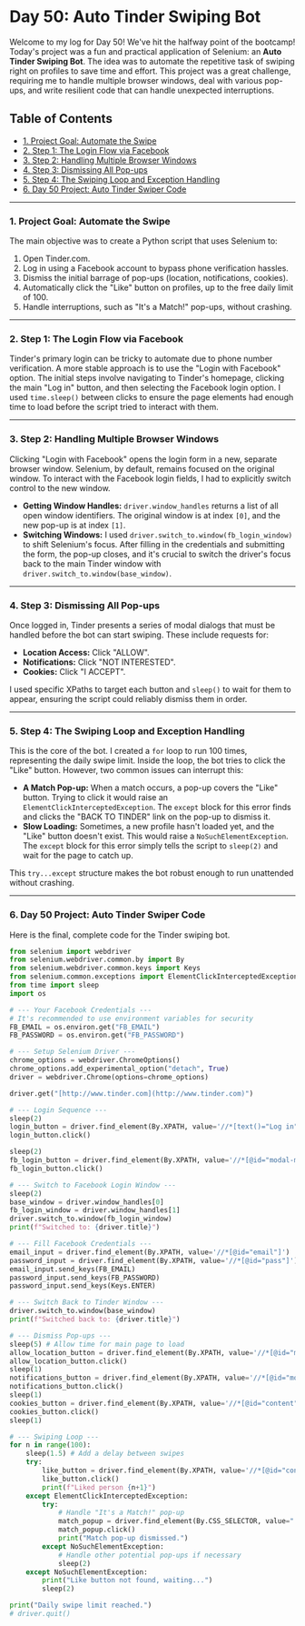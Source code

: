 # Day 50: Auto Tinder Swiping Bot

Welcome to my log for Day 50! We've hit the halfway point of the bootcamp! Today's project was a fun and practical application of Selenium: an **Auto Tinder Swiping Bot**. The idea was to automate the repetitive task of swiping right on profiles to save time and effort. This project was a great challenge, requiring me to handle multiple browser windows, deal with various pop-ups, and write resilient code that can handle unexpected interruptions.

## Table of Contents
- [1. Project Goal: Automate the Swipe](#1-project-goal-automate-the-swipe)
- [2. Step 1: The Login Flow via Facebook](#2-step-1-the-login-flow-via-facebook)
- [3. Step 2: Handling Multiple Browser Windows](#3-step-2-handling-multiple-browser-windows)
- [4. Step 3: Dismissing All Pop-ups](#4-step-3-dismissing-all-pop-ups)
- [5. Step 4: The Swiping Loop and Exception Handling](#5-step-4-the-swiping-loop-and-exception-handling)
- [6. Day 50 Project: Auto Tinder Swiper Code](#6-day-50-project-auto-tinder-swiper-code)

---

### 1. Project Goal: Automate the Swipe
The main objective was to create a Python script that uses Selenium to:
1.  Open Tinder.com.
2.  Log in using a Facebook account to bypass phone verification hassles.
3.  Dismiss the initial barrage of pop-ups (location, notifications, cookies).
4.  Automatically click the "Like" button on profiles, up to the free daily limit of 100.
5.  Handle interruptions, such as "It's a Match!" pop-ups, without crashing.

---

### 2. Step 1: The Login Flow via Facebook
Tinder's primary login can be tricky to automate due to phone number verification. A more stable approach is to use the "Login with Facebook" option. The initial steps involve navigating to Tinder's homepage, clicking the main "Log in" button, and then selecting the Facebook login option. I used `time.sleep()` between clicks to ensure the page elements had enough time to load before the script tried to interact with them.

---

### 3. Step 2: Handling Multiple Browser Windows
Clicking "Login with Facebook" opens the login form in a new, separate browser window. Selenium, by default, remains focused on the original window. To interact with the Facebook login fields, I had to explicitly switch control to the new window.
-   **Getting Window Handles:** `driver.window_handles` returns a list of all open window identifiers. The original window is at index `[0]`, and the new pop-up is at index `[1]`.
-   **Switching Windows:** I used `driver.switch_to.window(fb_login_window)` to shift Selenium's focus. After filling in the credentials and submitting the form, the pop-up closes, and it's crucial to switch the driver's focus back to the main Tinder window with `driver.switch_to.window(base_window)`.

---

### 4. Step 3: Dismissing All Pop-ups
Once logged in, Tinder presents a series of modal dialogs that must be handled before the bot can start swiping. These include requests for:
-   **Location Access:** Click "ALLOW".
-   **Notifications:** Click "NOT INTERESTED".
-   **Cookies:** Click "I ACCEPT".

I used specific XPaths to target each button and `sleep()` to wait for them to appear, ensuring the script could reliably dismiss them in order.

---

### 5. Step 4: The Swiping Loop and Exception Handling
This is the core of the bot. I created a `for` loop to run 100 times, representing the daily swipe limit. Inside the loop, the bot tries to click the "Like" button. However, two common issues can interrupt this:
-   **A Match Pop-up:** When a match occurs, a pop-up covers the "Like" button. Trying to click it would raise an `ElementClickInterceptedException`. The `except` block for this error finds and clicks the "BACK TO TINDER" link on the pop-up to dismiss it.
-   **Slow Loading:** Sometimes, a new profile hasn't loaded yet, and the "Like" button doesn't exist. This would raise a `NoSuchElementException`. The `except` block for this error simply tells the script to `sleep(2)` and wait for the page to catch up.

This `try...except` structure makes the bot robust enough to run unattended without crashing.

---

### 6. Day 50 Project: Auto Tinder Swiper Code
Here is the final, complete code for the Tinder swiping bot.

```python
from selenium import webdriver
from selenium.webdriver.common.by import By
from selenium.webdriver.common.keys import Keys
from selenium.common.exceptions import ElementClickInterceptedException, NoSuchElementException
from time import sleep
import os

# --- Your Facebook Credentials ---
# It's recommended to use environment variables for security
FB_EMAIL = os.environ.get("FB_EMAIL")
FB_PASSWORD = os.environ.get("FB_PASSWORD")

# --- Setup Selenium Driver ---
chrome_options = webdriver.ChromeOptions()
chrome_options.add_experimental_option("detach", True)
driver = webdriver.Chrome(options=chrome_options)

driver.get("[http://www.tinder.com](http://www.tinder.com)")

# --- Login Sequence ---
sleep(2)
login_button = driver.find_element(By.XPATH, value='//*[text()="Log in"]')
login_button.click()

sleep(2)
fb_login_button = driver.find_element(By.XPATH, value='//*[@id="modal-manager"]/div/div/div[1]/div/div[3]/span/div[2]/button')
fb_login_button.click()

# --- Switch to Facebook Login Window ---
sleep(2)
base_window = driver.window_handles[0]
fb_login_window = driver.window_handles[1]
driver.switch_to.window(fb_login_window)
print(f"Switched to: {driver.title}")

# --- Fill Facebook Credentials ---
email_input = driver.find_element(By.XPATH, value='//*[@id="email"]')
password_input = driver.find_element(By.XPATH, value='//*[@id="pass"]')
email_input.send_keys(FB_EMAIL)
password_input.send_keys(FB_PASSWORD)
password_input.send_keys(Keys.ENTER)

# --- Switch Back to Tinder Window ---
driver.switch_to.window(base_window)
print(f"Switched back to: {driver.title}")

# --- Dismiss Pop-ups ---
sleep(5) # Allow time for main page to load
allow_location_button = driver.find_element(By.XPATH, value='//*[@id="modal-manager"]/div/div/div/div/div[3]/button[1]')
allow_location_button.click()
sleep(1)
notifications_button = driver.find_element(By.XPATH, value='//*[@id="modal-manager"]/div/div/div/div/div[3]/button[2]')
notifications_button.click()
sleep(1)
cookies_button = driver.find_element(By.XPATH, value='//*[@id="content"]/div/div[2]/div/div/div[1]/button')
cookies_button.click()
sleep(1)

# --- Swiping Loop ---
for n in range(100):
    sleep(1.5) # Add a delay between swipes
    try:
        like_button = driver.find_element(By.XPATH, value='//*[@id="content"]/div/div[1]/div/main/div[1]/div/div/div[1]/div/div[2]/div[4]/button')
        like_button.click()
        print(f"Liked person {n+1}")
    except ElementClickInterceptedException:
        try:
            # Handle "It's a Match!" pop-up
            match_popup = driver.find_element(By.CSS_SELECTOR, value=".itsAMatch a")
            match_popup.click()
            print("Match pop-up dismissed.")
        except NoSuchElementException:
            # Handle other potential pop-ups if necessary
            sleep(2)
    except NoSuchElementException:
        print("Like button not found, waiting...")
        sleep(2)

print("Daily swipe limit reached.")
# driver.quit()

```